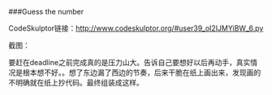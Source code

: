 ###Guess the number 

CodeSkulptor链接：http://www.codeskulptor.org/#user39_oI2lJMYiBW_6.py

截图：








要赶在deadline之前完成真的是压力山大。告诉自己要想好以后再动手，真实情况是根本想不好。。想了东边漏了西边的节奏，后来干脆在纸上画出来，发现画的不明确就在纸上抄代码。最终组装成这样。

